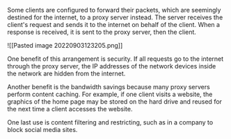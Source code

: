Some clients are configured to forward their packets, which are seemingly destined for the internet, to a proxy server instead. The server receives the client's request and sends it to the internet on behalf of the client. When a response is received, it is sent to the proxy server, then the client.

![[Pasted image 20220903123205.png]]

One benefit of this arrangement is security. If all requests go to the internet through the proxy server, the IP addresses of the network devices inside the network are hidden from the internet.

Another benefit is the bandwidth savings because many proxy servers perform content caching. For example, if one client visits a website, the graphics of the home page may be stored on the hard drive and reused for the next time a client accesses the website.

One last use is content filtering and restricting, such as in a company to block social media sites.